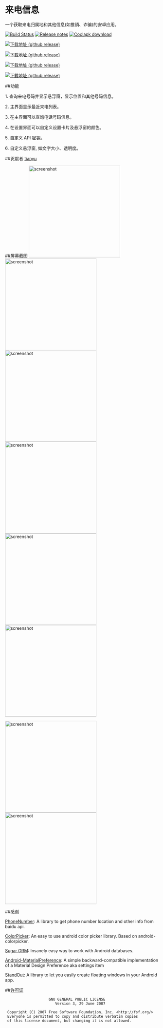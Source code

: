 # 来电信息
一个获取来电归属地和其他信息(如推销、诈骗)的安卓应用。

[![Build Status](https://travis-ci.org/xdtianyu/CallerInfo.svg?branch=master)](https://travis-ci.org/xdtianyu/CallerInfo)
[![Release notes](https://img.shields.io/badge/release-notes-yellowgreen.svg)](https://github.com/xdtianyu/CallerInfo/releases)
[![Coolapk download](https://img.shields.io/badge/coolapk-download-blue.svg)](http://coolapk.com/apk/org.xdty.callerinfo)

[![下载地址 (github release)](https://img.shields.io/github/downloads/xdtianyu/CallerInfo/v1.1.2/total.svg)](https://github.com/xdtianyu/CallerInfo/releases/download/v1.1.2/callerinfo-v1.1.2-release.apk) 

[![下载地址 (github release)](https://img.shields.io/github/downloads/xdtianyu/CallerInfo/v1.1.1/total.svg)](https://github.com/xdtianyu/CallerInfo/releases/download/v1.1.1/callerinfo-v1.1.1-release.apk) 

[![下载地址 (github release)](https://img.shields.io/github/downloads/xdtianyu/CallerInfo/v1.1.0/total.svg)](https://github.com/xdtianyu/CallerInfo/releases/download/v1.1.0/callerinfo-v1.1.0-release.apk)

[![下载地址 (github release)](https://img.shields.io/github/downloads/xdtianyu/CallerInfo/v1.0.0-beta/total.svg)](https://github.com/xdtianyu/CallerInfo/releases/download/v1.0.0-beta/callerinfo-v1.0.0-beta.apk)

##功能

1\. 查询来电号码并显示悬浮窗，显示位置和其他号码信息。

2\. 主界面显示最近来电列表。

3\. 在主界面可以查询电话号码信息。

4\. 在设置界面可以自定义设置卡片及悬浮窗的颜色。

5\. 自定义 API 密钥。

6\. 自定义悬浮窗, 如文字大小、透明度。

##贡献者
[tianyu](https://www.xdty.org)

##屏幕截图
<img src="https://raw.githubusercontent.com/xdtianyu/CallerInfo/master/screenshots/1.png" alt="screenshot" width="300">
<img src="https://raw.githubusercontent.com/xdtianyu/CallerInfo/master/screenshots/2.png" alt="screenshot" width="300">
<img src="https://raw.githubusercontent.com/xdtianyu/CallerInfo/master/screenshots/3.png" alt="screenshot" width="300">
<img src="https://raw.githubusercontent.com/xdtianyu/CallerInfo/master/screenshots/4.png" alt="screenshot" width="300">
<img src="https://raw.githubusercontent.com/xdtianyu/CallerInfo/master/screenshots/5.png" alt="screenshot" width="300">
<img src="https://raw.githubusercontent.com/xdtianyu/CallerInfo/master/screenshots/6.png" alt="screenshot" width="300">

<img src="https://raw.githubusercontent.com/xdtianyu/CallerInfo/master/screenshots/p-1.png" alt="screenshot" width="300">
<img src="https://raw.githubusercontent.com/xdtianyu/CallerInfo/master/screenshots/p-2.png" alt="screenshot" width="300">

##感谢

[PhoneNumber](https://github.com/xdtianyu/PhoneNumber): A library to get phone number location and other info from baidu api.

[ColorPicker](https://github.com/xdtianyu/ColorPicker): An easy to use android color picker library. Based on android-colorpicker.

[Sugar ORM](https://github.com/satyan/sugar): Insanely easy way to work with Android databases.

[Android-MaterialPreference](https://github.com/jenzz/Android-MaterialPreference): A simple backward-compatible implementation of a Material Design Preference aka settings item

[StandOut](https://github.com/pingpongboss/StandOut): A library to let you easily create floating windows in your Android app.


##[许可证](https://github.com/xdtianyu/CallerInfo/blob/master/LICENSE.md)

```
                    GNU GENERAL PUBLIC LICENSE
                       Version 3, 29 June 2007

 Copyright (C) 2007 Free Software Foundation, Inc. <http://fsf.org/>
 Everyone is permitted to copy and distribute verbatim copies
 of this license document, but changing it is not allowed.
 ```
